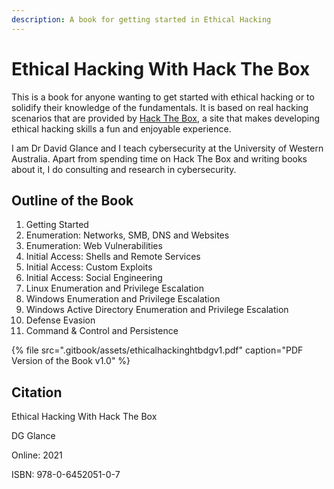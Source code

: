 ```yaml
---
description: A book for getting started in Ethical Hacking
---
```


# Ethical Hacking With Hack The Box

This is a book for anyone wanting to get started with ethical hacking or to solidify their knowledge of the fundamentals. It is based on real hacking scenarios that are provided by [Hack The Box](https://www.hackthebox.eu), a site that makes developing ethical hacking skills a fun and enjoyable experience. 

I am Dr David Glance and I teach cybersecurity at the University of Western Australia. Apart from spending time on Hack The Box and writing books about it, I do consulting and research in cybersecurity.

## Outline of the Book

1. Getting Started
2. Enumeration: Networks, SMB, DNS and Websites
3. Enumeration: Web Vulnerabilities
4. Initial Access: Shells and Remote Services
5. Initial Access: Custom Exploits
6. Initial Access: Social Engineering
7. Linux Enumeration and Privilege Escalation
8. Windows Enumeration and Privilege Escalation
9. Windows Active Directory Enumeration and Privilege Escalation
10. Defense Evasion
11. Command & Control and Persistence

{% file src=".gitbook/assets/ethicalhackinghtbdgv1.pdf" caption="PDF Version of the Book  v1.0" %}

## Citation

Ethical Hacking With Hack The Box

DG Glance

Online: 2021

ISBN: 978-0-6452051-0-7

